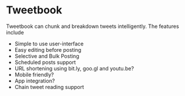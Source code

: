 Tweetbook
=========

Tweetbook can chunk and breakdown tweets intelligently. The features include

- Simple to use user-interface
- Easy editing before posting
- Selective and Bulk Posting
- Scheduled posts support
- URL shortening using bit.ly, goo.gl and youtu.be?
- Mobile friendly?
- App integration?
- Chain tweet reading support

